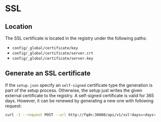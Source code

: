 # SSL

## Location

The SSL certificate is located in the registry under the following paths:
- `config/_global/certificate/key`
- `config/_global/certificate/server.crt`
- `config/_global/certificate/server.key`

## Generate an SSL certificate

If the `setup.json` specify an `self-signed` certificate type the generation is part of the setup process.
Otherwise, the setup just writes the given external certificate to the registry.
A self-signed certificate is valid for 365 days. However, it can be renewed by generating a new one with following request:

```bash
curl -I --request POST --url http://fqdn:30080/api/v1/ssl?days=<days> 
```

